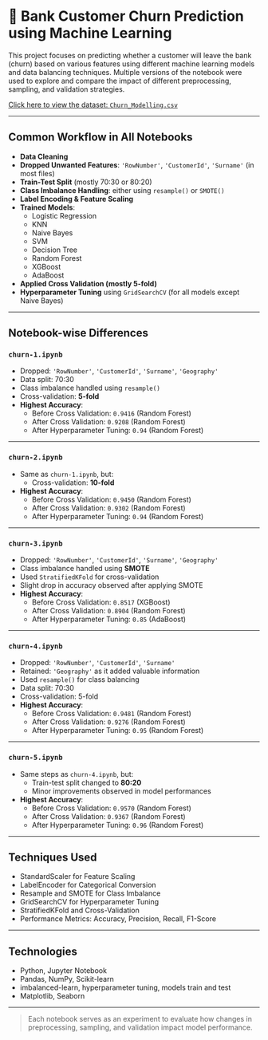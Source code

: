 # 🏦 Bank Customer Churn Prediction using Machine Learning

This project focuses on predicting whether a customer will leave the bank (churn) based on various features using different machine learning models and data balancing techniques. Multiple versions of the notebook were used to explore and compare the impact of different preprocessing, sampling, and validation strategies.

[Click here to view the dataset: `Churn_Modelling.csv`](https://github.com/SrivarmaBattini/bank-customer-churn-prediction/blob/main/Churn_Modelling.csv)

---

## Common Workflow in All Notebooks

- **Data Cleaning**
- **Dropped Unwanted Features**: `'RowNumber'`, `'CustomerId'`, `'Surname'` (in most files)
- **Train-Test Split** (mostly 70:30 or 80:20)
- **Class Imbalance Handling**: either using `resample()` or `SMOTE()`
- **Label Encoding & Feature Scaling**
- **Trained Models**:
  - Logistic Regression
  - KNN
  - Naive Bayes
  - SVM
  - Decision Tree
  - Random Forest
  - XGBoost
  - AdaBoost
- **Applied Cross Validation (mostly 5-fold)**
- **Hyperparameter Tuning** using `GridSearchCV` (for all models except Naive Bayes)

---

## Notebook-wise Differences

### `churn-1.ipynb`
- Dropped: `'RowNumber'`, `'CustomerId'`, `'Surname'`, `'Geography'`
- Data split: 70:30
- Class imbalance handled using `resample()`
- Cross-validation: **5-fold**
- **Highest Accuracy**: 
  - Before Cross Validation: `0.9416` (Random Forest)
  - After Cross Validation: `0.9208` (Random Forest)
  - After Hyperparameter Tuning: `0.94` (Random Forest)

---

### `churn-2.ipynb`
- Same as `churn-1.ipynb`, but:
  - Cross-validation: **10-fold**
- **Highest Accuracy**: 
  - Before Cross Validation: `0.9450` (Random Forest)
  - After Cross Validation: `0.9302` (Random Forest)
  - After Hyperparameter Tuning: `0.94` (Random Forest)
    
---

### `churn-3.ipynb`
- Dropped: `'RowNumber'`, `'CustomerId'`, `'Surname'`, `'Geography'`
- Class imbalance handled using **SMOTE**
- Used `StratifiedKFold` for cross-validation
- Slight drop in accuracy observed after applying SMOTE
- **Highest Accuracy**: 
  - Before Cross Validation: `0.8517` (XGBoost)
  - After Cross Validation: `0.8904` (Random Forest)
  - After Hyperparameter Tuning: `0.85` (AdaBoost)

---

### `churn-4.ipynb`
- Dropped: `'RowNumber'`, `'CustomerId'`, `'Surname'`
- Retained: `'Geography'` as it added valuable information
- Used `resample()` for class balancing
- Data split: 70:30
- Cross-validation: 5-fold
- **Highest Accuracy**: 
  - Before Cross Validation: `0.9481` (Random Forest)
  - After Cross Validation: `0.9276` (Random Forest)
  - After Hyperparameter Tuning: `0.95` (Random Forest)

---

### `churn-5.ipynb`
- Same steps as `churn-4.ipynb`, but:
  - Train-test split changed to **80:20**
  - Minor improvements observed in model performances
- **Highest Accuracy**: 
  - Before Cross Validation: `0.9570` (Random Forest)
  - After Cross Validation: `0.9367` (Random Forest)
  - After Hyperparameter Tuning: `0.96` (Random Forest)

---

## Techniques Used

- StandardScaler for Feature Scaling  
- LabelEncoder for Categorical Conversion  
- Resample and SMOTE for Class Imbalance  
- GridSearchCV for Hyperparameter Tuning  
- StratifiedKFold and Cross-Validation  
- Performance Metrics: Accuracy, Precision, Recall, F1-Score

---

## Technologies

- Python, Jupyter Notebook  
- Pandas, NumPy, Scikit-learn  
- imbalanced-learn, hyperparameter tuning, models train and test  
- Matplotlib, Seaborn

---

> Each notebook serves as an experiment to evaluate how changes in preprocessing, sampling, and validation impact model performance.
